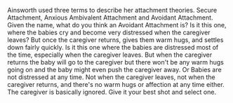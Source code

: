 Ainsworth used three terms to describe her attachment theories. Secure
Attachment, Anxious Ambivalent Attachment and Avoidant Attachment. Given the
name, what do you think an Avoidant Attachment is? Is it this one, where the
babies cry and become very distressed when the caregiver leaves? But once the
caregiver returns, gives them warm hugs, and settles down fairly quickly. Is it
this one where the babies are distressed most of the time, especially when the
caregiver leaves. But when the caregiver returns the baby will go to the
caregiver but there won't be any warm hugs going on and the baby might even
push the caregiver away. Or Babies are not distressed at any time. Not when the
caregiver leaves, not when the caregiver returns, and there's no warm hugs or
affection at any time either. The caregiver is basically ignored. Give it your
best shot and select one.
